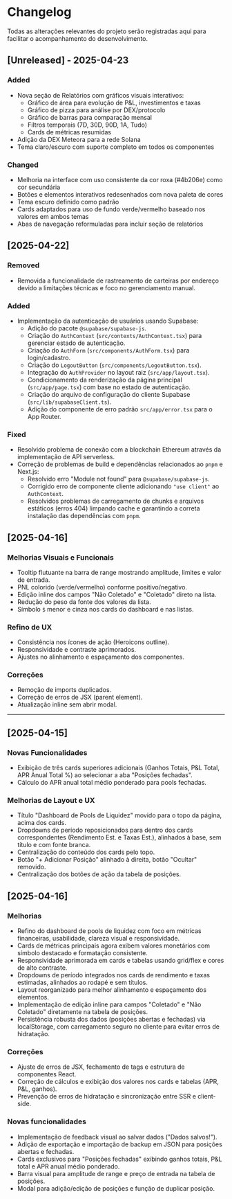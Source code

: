 # Changelog

Todas as alterações relevantes do projeto serão registradas aqui para facilitar o acompanhamento do desenvolvimento.

## [Unreleased] - 2025-04-23

### Added
- Nova seção de Relatórios com gráficos visuais interativos:
  - Gráfico de área para evolução de P&L, investimentos e taxas
  - Gráfico de pizza para análise por DEX/protocolo
  - Gráfico de barras para comparação mensal
  - Filtros temporais (7D, 30D, 90D, 1A, Tudo)
  - Cards de métricas resumidas
- Adição da DEX Meteora para a rede Solana
- Tema claro/escuro com suporte completo em todos os componentes

### Changed
- Melhoria na interface com uso consistente da cor roxa (#4b206e) como cor secundária
- Botões e elementos interativos redesenhados com nova paleta de cores
- Tema escuro definido como padrão
- Cards adaptados para uso de fundo verde/vermelho baseado nos valores em ambos temas
- Abas de navegação reformuladas para incluir seção de relatórios

## [2025-04-22]


### Removed
- Removida a funcionalidade de rastreamento de carteiras por endereço devido a limitações técnicas e foco no gerenciamento manual.

### Added

- Implementação da autenticação de usuários usando Supabase:
    - Adição do pacote `@supabase/supabase-js`.
    - Criação do `AuthContext` (`src/contexts/AuthContext.tsx`) para gerenciar estado de autenticação.
    - Criação do `AuthForm` (`src/components/AuthForm.tsx`) para login/cadastro.
    - Criação do `LogoutButton` (`src/components/LogoutButton.tsx`).
    - Integração do `AuthProvider` no layout raiz (`src/app/layout.tsx`).
    - Condicionamento da renderização da página principal (`src/app/page.tsx`) com base no estado de autenticação.
    - Criação do arquivo de configuração do cliente Supabase (`src/lib/supabaseClient.ts`).
    - Adição do componente de erro padrão `src/app/error.tsx` para o App Router.

### Fixed
- Resolvido problema de conexão com a blockchain Ethereum através da implementação de API serverless.
- Correção de problemas de build e dependências relacionados ao `pnpm` e Next.js:
    - Resolvido erro "Module not found" para `@supabase/supabase-js`.
    - Corrigido erro de componente cliente adicionando `"use client"` ao `AuthContext`.
    - Resolvidos problemas de carregamento de chunks e arquivos estáticos (erros 404) limpando cache e garantindo a correta instalação das dependências com `pnpm`.

## [2025-04-16]
### Melhorias Visuais e Funcionais
- Tooltip flutuante na barra de range mostrando amplitude, limites e valor de entrada.
- PNL colorido (verde/vermelho) conforme positivo/negativo.
- Edição inline dos campos "Não Coletado" e "Coletado" direto na lista.
- Redução do peso da fonte dos valores da lista.
- Símbolo `$` menor e cinza nos cards do dashboard e nas listas.

### Refino de UX
- Consistência nos ícones de ação (Heroicons outline).
- Responsividade e contraste aprimorados.
- Ajustes no alinhamento e espaçamento dos componentes.

### Correções
- Remoção de imports duplicados.
- Correção de erros de JSX (parent element).
- Atualização inline sem abrir modal.

---

## [2025-04-15]
### Novas Funcionalidades
- Exibição de três cards superiores adicionais (Ganhos Totais, P&L Total, APR Anual Total %) ao selecionar a aba "Posições fechadas".
- Cálculo do APR anual total médio ponderado para pools fechadas.

### Melhorias de Layout e UX
- Título "Dashboard de Pools de Liquidez" movido para o topo da página, acima dos cards.
- Dropdowns de período reposicionados para dentro dos cards correspondentes (Rendimento Est. e Taxas Est.), alinhados à base, sem título e com fonte branca.
- Centralização do conteúdo dos cards pelo topo.
- Botão "+ Adicionar Posição" alinhado à direita, botão "Ocultar" removido.
- Centralização dos botões de ação da tabela de posições.

## [2025-04-16]
### Melhorias
- Refino do dashboard de pools de liquidez com foco em métricas financeiras, usabilidade, clareza visual e responsividade.
- Cards de métricas principais agora exibem valores monetários com símbolo destacado e formatação consistente.
- Responsividade aprimorada em cards e tabelas usando grid/flex e cores de alto contraste.
- Dropdowns de período integrados nos cards de rendimento e taxas estimadas, alinhados ao rodapé e sem títulos.
- Layout reorganizado para melhor alinhamento e espaçamento dos elementos.
- Implementação de edição inline para campos "Coletado" e "Não Coletado" diretamente na tabela de posições.
- Persistência robusta dos dados (posições abertas e fechadas) via localStorage, com carregamento seguro no cliente para evitar erros de hidratação.

### Correções
- Ajuste de erros de JSX, fechamento de tags e estrutura de componentes React.
- Correção de cálculos e exibição dos valores nos cards e tabelas (APR, P&L, ganhos).
- Prevenção de erros de hidratação e sincronização entre SSR e client-side.

### Novas funcionalidades
- Implementação de feedback visual ao salvar dados ("Dados salvos!").
- Adição de exportação e importação de backup em JSON para posições abertas e fechadas.
- Cards exclusivos para "Posições fechadas" exibindo ganhos totais, P&L total e APR anual médio ponderado.
- Barra visual para amplitude de range e preço de entrada na tabela de posições.
- Modal para adição/edição de posições e função de duplicar posição.
